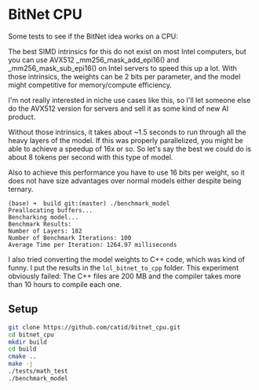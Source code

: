 # BitNet CPU

Some tests to see if the BitNet idea works on a CPU:

The best SIMD intrinsics for this do not exist on most Intel computers, but you can use AVX512 _mm256_mask_add_epi16() and _mm256_mask_sub_epi16() on Intel servers to speed this up a lot.  With those intrinsics, the weights can be 2 bits per parameter, and the model might competitive for memory/compute efficiency.

I'm not really interested in niche use cases like this, so I'll let someone else do the AVX512 version for servers and sell it as some kind of new AI product.

Without those intrinsics, it takes about ~1.5 seconds to run through all the heavy layers of the model.  If this was properly parallelized, you might be able to achieve a speedup of 16x or so.  So let's say the best we could do is about 8 tokens per second with this type of model.

Also to achieve this performance you have to use 16 bits per weight, so it does not have size advantages over normal models either despite being ternary.

```
(base) ➜  build git:(master) ./benchmark_model
Preallocating buffers...
Bencharking model...
Benchmark Results:
Number of Layers: 182
Number of Benchmark Iterations: 100
Average Time per Iteration: 1264.97 milliseconds
```

I also tried converting the model weights to C++ code, which was kind of funny.  I put the results in the `lol_bitnet_to_cpp` folder.  This experiment obviously failed: The C++ files are 200 MB and the compiler takes more than 10 hours to compile each one.

## Setup

```bash
git clone https://github.com/catid/bitnet_cpu.git
cd bitnet_cpu
mkdir build
cd build
cmake ..
make -j
./tests/math_test
./benchmark_model
```
